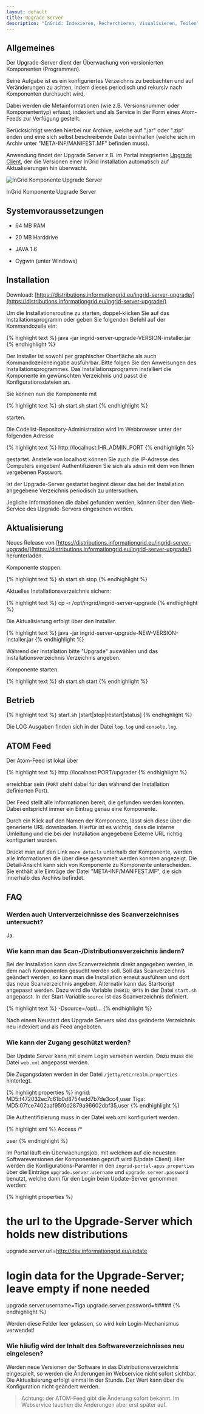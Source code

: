 ```yaml
---
layout: default
title: Upgrade Server
description: "InGrid: Indexieren, Recherchieren, Visualisieren, Teilen"
---
```


## Allgemeines

Der Upgrade-Server dient der Überwachung von versionierten Komponenten (Programmen).

Seine Aufgabe ist es ein konfiguriertes Verzeichnis zu beobachten und auf Veränderungen zu achten, indem dieses periodisch und rekursiv nach Komponenten durchsucht wird.

Dabei werden die Metainformationen (wie z.B. Versionsnummer oder Komponententyp) erfasst, indexiert und als Service in der Form eines Atom-Feeds zur Verfügung gestellt.

Berücksichtigt werden hierbei nur Archive, welche auf ".jar" oder ".zip" enden und eine sich selbst beschreibende Datei beinhalten (welche sich im Archiv unter "META-INF/MANIFEST.MF" befinden muss).

Anwendung findet der Upgrade Server z.B. im Portal integrierten [Upgrade Client](portal.html#upgrade-client), der die Versionen einer InGrid Installation automatisch auf Aktualisierungen hin überwacht.


![InGrid Komponente Upgrade Server](../images/ingrid_upgrade_server.png "InGrid Komponente Upgrade Server")

<figcaption class="figcaption">InGrid Komponente Upgrade Server</figcaption>


## Systemvoraussetzungen

* 64 MB RAM
* 20 MB Harddrive

* JAVA 1.6
* Cygwin (unter Windows)


## Installation

Download: [https://distributions.informationgrid.eu/ingrid-server-upgrade/](https://distributions.informationgrid.eu/ingrid-server-upgrade/)

Um die Installationsroutine zu starten, doppel-klicken Sie auf das Installationsprogramm oder geben Sie folgenden Befehl auf der Kommandozeile ein:

{% highlight text %}
java -jar ingrid-server-upgrade-VERSION-installer.jar
{% endhighlight %}

Der Installer ist sowohl per graphischer Oberfläche als auch Kommandozeileneingabe ausführbar. Bitte folgen Sie den Anweisungen des Installationsprogrammes. Das Installationsprogramm installiert die Komponente im gewünschten Verzeichnis und passt die Konfigurationsdateien an.

Sie können nun die Komponente mit

{% highlight text %}
sh start.sh start
{% endhighlight %}

starten.

Die Codelist-Repository-Administration wird im Webbrowser unter der folgenden Adresse

{% highlight text %}
http://localhost:IHR_ADMIN_PORT
{% endhighlight %}

gestartet. Anstelle von localhost können Sie auch die IP-Adresse des Computers eingeben! Authentifizieren Sie sich als `admin` mit dem von Ihnen vergebenen Passwort.

Ist der Upgrade-Server gestartet beginnt dieser das bei der Installation angegebene Verzeichnis periodisch zu untersuchen.

Jegliche Informationen die dabei gefunden werden, können über den Web-Service des Upgrade-Servers eingesehen werden.


## Aktualisierung

Neues Release von [https://distributions.informationgrid.eu/ingrid-server-upgrade/](https://distributions.informationgrid.eu/ingrid-server-upgrade/) herunterladen.

Komponente stoppen.

{% highlight text %}
sh start.sh stop
{% endhighlight %}

Aktuelles Installationsverzeichnis sichern:

{% highlight text %}
cp -r /opt/ingrid/ingrid-server-upgrade <BACKUP-DIRECTORY>
{% endhighlight %}


Die Aktualisierung erfolgt über den Installer.

{% highlight text %}
java -jar ingrid-server-upgrade-NEW-VERSION-installer.jar
{% endhighlight %}

Während der Installation bitte "Upgrade" auswählen und das Installationsverzeichnis Verzeichnis angeben.

Komponente starten.

{% highlight text %}
sh start.sh start
{% endhighlight %}

## Betrieb

{% highlight text %}
start.sh [start|stop|restart|status]
{% endhighlight %}

Die LOG Ausgaben finden sich in der Datei `log.log` und `console.log`.

## ATOM Feed

Der Atom-Feed ist lokal über

{% highlight text %}
http://localhost:PORT/upgrader
{% endhighlight %}

erreichbar sein (`PORT` steht dabei für den während der Installation definierten Port).

Der Feed stellt alle Informationen bereit, die gefunden werden konnten. Dabei entspricht immer ein Eintrag genau eine Komponente.

Durch ein Klick auf den Namen der Komponente, lässt sich diese über die generierte URL downloaden. Hierfür ist es wichtig, dass die interne Umleitung und die bei der Installation angegebene Externe URL richtig konfiguriert wurden.

Drückt man auf den Link `more details` unterhalb der Komponente, werden alle Informationen die über diese gesammelt werden konnten angezeigt. Die Detail-Ansicht kann sich von Komponente zu Komponente unterscheiden. Sie enthält alle Einträge der Datei "META-INF/MANIFEST.MF", die sich innerhalb des Archivs befindet.



## FAQ

### Werden auch Unterverzeichnisse des Scanverzeichnises untersucht?

Ja.

### Wie kann man das Scan-/Distributionsverzeichnis ändern?

Bei der Installation kann das Scanverzeichnis direkt angegeben werden, in dem nach Komponenten gesucht werden soll. Soll das Scanverzeichnis geändert werden, so kann man die Installation erneut ausführen und dort das neue Scanverzeichnis angeben.
Alternativ kann das Startscript angepasst werden. Dazu wird die Variable `INGRID_OPTS` in der Datei `start.sh` angepasst. In der Start-Variable `source` ist das Scanverzeichnis definiert.

{% highlight text %}
-Dsource=/opt/...
{% endhighlight %}

Nach einem Neustart des Upgrade Servers wird das geänderte Verzeichnis neu indexiert und als Feed angeboten.

### Wie kann der Zugang geschützt werden?

Der Update Server kann mit einem Login versehen werden. Dazu muss die Datei `web.xml` angepasst werden.

Die Zugangsdaten werden in der Datei `/jetty/etc/realm.properties` hinterlegt.

{% highlight properties %}
ingrid: MD5:f472032ec7c61b0d8754edd7b7de3cc4,user
Tiga: MD5:07fce7402aaf95f0d2879a96602dbf35,user
{% endhighlight %}


Die Authentifizierung muss in der Datei web.xml konfiguriert werden.

{% highlight xml %}
<security-constraint>
  <web-resource-collection>
    <web-resource-name>Access</web-resource-name>
    <!--<url-pattern>/NOSECURITY/*</url-pattern>-->
    <url-pattern>/*</url-pattern>
  </web-resource-collection>

  <auth-constraint>
    <role-name>user</role-name>
  </auth-constraint>
</security-constraint>
{% endhighlight %}


Im Portal läuft ein Überwachungsjob, mit welchem auf die neuesten Softwareversionen der Komponenten geprüft wird (Update Client). Hier werden die Konfigurations-Paramter in den `ingrid-portal-apps.properties` über die Einträge `upgrade.server.username` und `upgrade.server.password` benutzt, welche dann für den Login beim Update-Server genommen werden:

{% highlight properties %}
# the url to the Upgrade-Server which holds new distributions
upgrade.server.url=http://dev.informationgrid.eu/update
# login data for the Upgrade-Server; leave empty if none needed
upgrade.server.username=Tiga
upgrade.server.password=#####
{% endhighlight %}

Werden diese Felder leer gelassen, so wird kein Login-Mechanismus verwendet!

### Wie häufig wird der Inhalt des Softwareverzeichnisses neu eingelesen?

Werden neue Versionen der Software in das Distributionsverzeichnis eingespielt, so werden die Änderungen im Webservice nicht sofort sichtbar. Die Aktualisierung erfolgt einmal in der Stunde. Der Wert kann über die Konfiguration nicht geändert werden.

> Achtung: der ATOM-Feed gibt die Änderung sofort bekannt. Im Webservice tauchen die Änderungen aber erst später auf.
